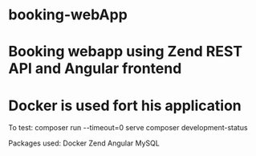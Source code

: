 # booking-webApp
# Booking webapp using Zend REST API and Angular frontend
# Docker is used fort his application

To test:
	composer run --timeout=0 serve
	composer development-status

Packages used:
	Docker
	Zend
	Angular
	MySQL